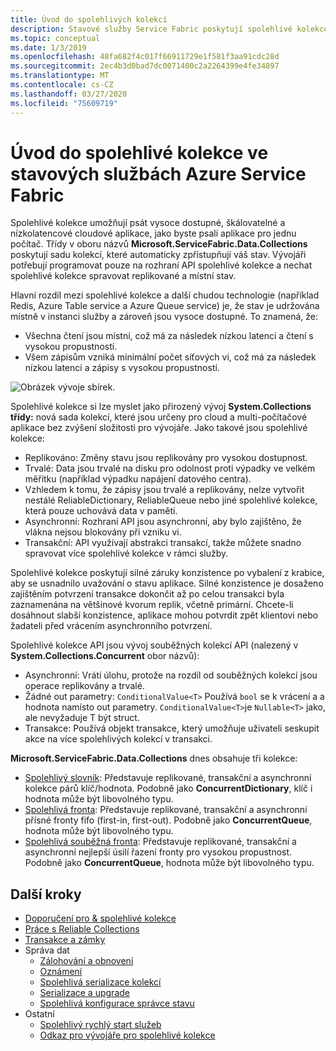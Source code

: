 ```yaml
---
title: Úvod do spolehlivých kolekcí
description: Stavové služby Service Fabric poskytují spolehlivé kolekce, které umožňují psát vysoce dostupné, škálovatelné a nízkolatencové cloudové aplikace.
ms.topic: conceptual
ms.date: 1/3/2019
ms.openlocfilehash: 48fa682f4c017f66911729e1f581f3aa91cdc28d
ms.sourcegitcommit: 2ec4b3d0bad7dc0071400c2a2264399e4fe34897
ms.translationtype: MT
ms.contentlocale: cs-CZ
ms.lasthandoff: 03/27/2020
ms.locfileid: "75609719"
---
```

# <a name="introduction-to-reliable-collections-in-azure-service-fabric-stateful-services"></a>Úvod do spolehlivé kolekce ve stavových službách Azure Service Fabric

Spolehlivé kolekce umožňují psát vysoce dostupné, škálovatelné a nízkolatencové cloudové aplikace, jako byste psali aplikace pro jednu počítač. Třídy v oboru názvů **Microsoft.ServiceFabric.Data.Collections** poskytují sadu kolekcí, které automaticky zpřístupňují váš stav. Vývojáři potřebují programovat pouze na rozhraní API spolehlivé kolekce a nechat spolehlivé kolekce spravovat replikované a místní stav.

Hlavní rozdíl mezi spolehlivé kolekce a další chudou technologie (například Redis, Azure Table service a Azure Queue service) je, že stav je udržována místně v instanci služby a zároveň jsou vysoce dostupné. To znamená, že:

* Všechna čtení jsou místní, což má za následek nízkou latenci a čtení s vysokou propustností.
* Všem zápisům vzniká minimální počet síťových vi, což má za následek nízkou latenci a zápisy s vysokou propustností.

![Obrázek vývoje sbírek.](media/service-fabric-reliable-services-reliable-collections/ReliableCollectionsEvolution.png)

Spolehlivé kolekce si lze myslet jako přirozený vývoj **System.Collections třídy:** nová sada kolekcí, které jsou určeny pro cloud a multi-počítačové aplikace bez zvýšení složitosti pro vývojáře. Jako takové jsou spolehlivé kolekce:

* Replikováno: Změny stavu jsou replikovány pro vysokou dostupnost.
* Trvalé: Data jsou trvalé na disku pro odolnost proti výpadky ve velkém měřítku (například výpadku napájení datového centra).
* Vzhledem k tomu, že zápisy jsou trvalé a replikovány, nelze vytvořit nestálé ReliableDictionary, ReliableQueue nebo jiné spolehlivé kolekce, která pouze uchovává data v paměti.
* Asynchronní: Rozhraní API jsou asynchronní, aby bylo zajištěno, že vlákna nejsou blokovány při vzniku vi.
* Transakční: API využívají abstrakci transakcí, takže můžete snadno spravovat více spolehlivé kolekce v rámci služby.

Spolehlivé kolekce poskytují silné záruky konzistence po vybalení z krabice, aby se usnadnilo uvažování o stavu aplikace.
Silné konzistence je dosaženo zajištěním potvrzení transakce dokončit až po celou transakci byla zaznamenána na většinové kvorum replik, včetně primární.
Chcete-li dosáhnout slabší konzistence, aplikace mohou potvrdit zpět klientovi nebo žadateli před vrácením asynchronního potvrzení.

Spolehlivé kolekce API jsou vývoj souběžných kolekcí API (nalezený v **System.Collections.Concurrent** obor názvů):

* Asynchronní: Vrátí úlohu, protože na rozdíl od souběžných kolekcí jsou operace replikovány a trvalé.
* Žádné out parametry: `ConditionalValue<T>` Používá `bool` se k vrácení a a hodnota namísto out parametry. `ConditionalValue<T>`je `Nullable<T>` jako, ale nevyžaduje T být struct.
* Transakce: Používá objekt transakce, který umožňuje uživateli seskupit akce na více spolehlivých kolekcí v transakci.

**Microsoft.ServiceFabric.Data.Collections** dnes obsahuje tři kolekce:

* [Spolehlivý slovník](https://msdn.microsoft.com/library/azure/dn971511.aspx): Představuje replikované, transakční a asynchronní kolekce párů klíč/hodnota. Podobně jako **ConcurrentDictionary**, klíč i hodnota může být libovolného typu.
* [Spolehlivá fronta](https://msdn.microsoft.com/library/azure/dn971527.aspx): Představuje replikované, transakční a asynchronní přísné fronty fifo (first-in, first-out). Podobně jako **ConcurrentQueue**, hodnota může být libovolného typu.
* [Spolehlivá souběžná fronta](service-fabric-reliable-services-reliable-concurrent-queue.md): Představuje replikované, transakční a asynchronní nejlepší úsilí řazení fronty pro vysokou propustnost. Podobně jako **ConcurrentQueue**, hodnota může být libovolného typu.

## <a name="next-steps"></a>Další kroky

* [Doporučení pro & spolehlivé kolekce](service-fabric-reliable-services-reliable-collections-guidelines.md)
* [Práce s Reliable Collections](service-fabric-work-with-reliable-collections.md)
* [Transakce a zámky](service-fabric-reliable-services-reliable-collections-transactions-locks.md)
* Správa dat
  * [Zálohování a obnovení](service-fabric-reliable-services-backup-restore.md)
  * [Oznámení](service-fabric-reliable-services-notifications.md)
  * [Spolehlivá serializace kolekcí](service-fabric-reliable-services-reliable-collections-serialization.md)
  * [Serializace a upgrade](service-fabric-application-upgrade-data-serialization.md)
  * [Spolehlivá konfigurace správce stavu](service-fabric-reliable-services-configuration.md)
* Ostatní
  * [Spolehlivý rychlý start služeb](service-fabric-reliable-services-quick-start.md)
  * [Odkaz pro vývojáře pro spolehlivé kolekce](https://msdn.microsoft.com/library/azure/microsoft.servicefabric.data.collections.aspx)
